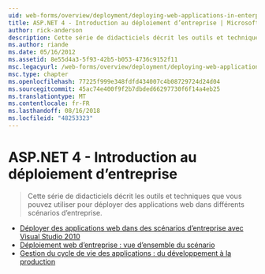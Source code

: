 ```yaml
---
uid: web-forms/overview/deployment/deploying-web-applications-in-enterprise-scenarios/index
title: ASP.NET 4 - Introduction au déploiement d’entreprise | Microsoft Docs
author: rick-anderson
description: Cette série de didacticiels décrit les outils et techniques que vous pouvez utiliser pour déployer des applications web dans différents scénarios d’entreprise.
ms.author: riande
ms.date: 05/16/2012
ms.assetid: 8e55d4a3-5f93-42b5-b053-4736c9152f11
msc.legacyurl: /web-forms/overview/deployment/deploying-web-applications-in-enterprise-scenarios
msc.type: chapter
ms.openlocfilehash: 77225f999e348fdfd434007c4b08729724d24d04
ms.sourcegitcommit: 45ac74e400f9f2b7dbded66297730f6f14a4eb25
ms.translationtype: MT
ms.contentlocale: fr-FR
ms.lasthandoff: 08/16/2018
ms.locfileid: "48253323"
---
```

<a name="aspnet-4---enterprise-deployment-introduction"></a>ASP.NET 4 - Introduction au déploiement d’entreprise
====================
> Cette série de didacticiels décrit les outils et techniques que vous pouvez utiliser pour déployer des applications web dans différents scénarios d’entreprise.


- [Déployer des applications web dans des scénarios d’entreprise avec Visual Studio 2010](deploying-web-applications-in-enterprise-scenarios.md)
- [Déploiement web d’entreprise : vue d’ensemble du scénario](enterprise-web-deployment-scenario-overview.md)
- [Gestion du cycle de vie des applications : du développement à la production](application-lifecycle-management-from-development-to-production.md)
